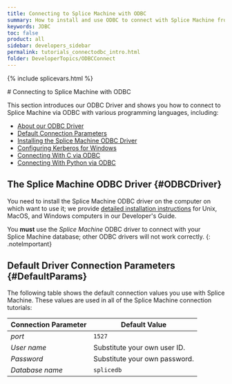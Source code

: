 ```yaml
---
title: Connecting to Splice Machine with ODBC
summary: How to install and use ODBC to connect with Splice Machine from various programming languages.
keywords: JDBC
toc: false
product: all
sidebar: developers_sidebar
permalink: tutorials_connectodbc_intro.html
folder: DeveloperTopics/ODBCConnect
---
```

{% include splicevars.html %}
<section>
<div class="TopicContent" data-swiftype-index="true" markdown="1">
# Connecting to Splice Machine with ODBC

This section introduces our ODBC Driver and shows you how to connect to Splice Machine via ODBC with various programming languages, including:

* [About our ODBC Driver](#ODBCDriver)
* [Default Connection Parameters](#DefaultParams)
* [Installing the Splice Machine ODBC Driver](tutorials_connect_odbcinstall.html)
* [Configuring Kerberos for Windows](tutorials_security_kerberoswin.html)
* [Connecting With C via ODBC](tutorials_connect_odbcc.html)
* [Connecting With Python via ODBC](tutorials_connect_python.html)

## The Splice Machine ODBC Driver   {#ODBCDriver}

You need to install the Splice Machine ODBC driver on the computer on
which want to use it; we provide [detailed installation instructions](tutorials_connect_odbcinstall.html) for
Unix, MacOS, and Windows computers in our Developer's Guide.

You **must** use the *Splice Machine* ODBC driver to connect
with your Splice Machine database; other ODBC drivers will not work
correctly.
{: .noteImportant}

## Default Driver Connection Parameters   {#DefaultParams}

The following table shows the default connection values you use with
Splice Machine. These values are used in all of the Splice Machine
connection tutorials:

<table summary="Table of default Splice Machine connection parameters.">
    <col />
    <col />
    <thead>
        <tr>
            <th>Connection Parameter</th>
            <th>Default Value</th>
        </tr>
    </thead>
    <tbody>
        <tr>
            <td><em>port</em></td>
            <td><code>1527</code></td>
        </tr>
        <tr>
            <td><em>User name</em></td>
            <td>Substitute your own user ID.</td>
        </tr>
        <tr>
            <td><em>Password</em></td>
            <td>Substitute your own password.</td>
</td>
        </tr>
        <tr>
            <td><em>Database name</em></td>
            <td><code>splicedb</code></td>
        </tr>
    </tbody>
</table>

</div>
</section>
